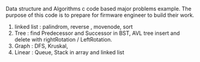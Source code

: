 Data structure and Algorithms c code based major problems example.
The purpose of this code is to prepare for firmware engineer to build their work.
1. linked list : palindrom, reverse , movenode, sort
2. Tree : find Predecessor and Successor in BST,  AVL tree insert and delete with rightRotation / LeftRotation.
3. Graph : DFS, Kruskal, 
4. Linear : Queue, Stack in array and linked list
